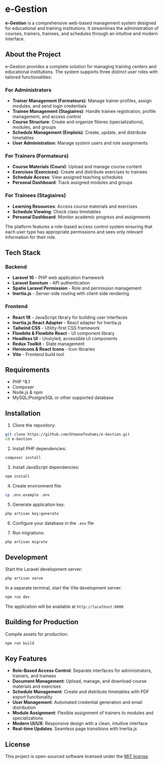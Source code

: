 # e-Gestion

**e-Gestion** is a comprehensive web-based management system designed for educational and training institutions. It streamlines the administration of courses, trainers, trainees, and schedules through an intuitive and modern interface.

## About the Project

e-Gestion provides a complete solution for managing training centers and educational institutions. The system supports three distinct user roles with tailored functionalities:

### For Administrators
- **Trainer Management (Formateurs)**: Manage trainer profiles, assign modules, and send login credentials
- **Trainee Management (Stagiaires)**: Handle trainee registration, profile management, and access control
- **Course Structure**: Create and organize filieres (specializations), modules, and groups
- **Schedule Management (Emplois)**: Create, update, and distribute timetables
- **User Administration**: Manage system users and role assignments

### For Trainers (Formateurs)
- **Course Materials (Cours)**: Upload and manage course content
- **Exercises (Exercices)**: Create and distribute exercises to trainees
- **Schedule Access**: View assigned teaching schedules
- **Personal Dashboard**: Track assigned modules and groups

### For Trainees (Stagiaires)
- **Learning Resources**: Access course materials and exercises
- **Schedule Viewing**: Check class timetables
- **Personal Dashboard**: Monitor academic progress and assignments

The platform features a role-based access control system ensuring that each user type has appropriate permissions and sees only relevant information for their role.

## Tech Stack

### Backend
- **Laravel 10** - PHP web application framework
- **Laravel Sanctum** - API authentication
- **Spatie Laravel Permission** - Role and permission management
- **Inertia.js** - Server-side routing with client-side rendering

### Frontend
- **React 18** - JavaScript library for building user interfaces
- **Inertia.js React Adapter** - React adapter for Inertia.js
- **Tailwind CSS** - Utility-first CSS framework
- **Flowbite & Flowbite React** - UI component library
- **Headless UI** - Unstyled, accessible UI components
- **Redux Toolkit** - State management
- **Heroicons & React Icons** - Icon libraries
- **Vite** - Frontend build tool

## Requirements

- PHP ^8.1
- Composer
- Node.js & npm
- MySQL/PostgreSQL or other supported database

## Installation

1. Clone the repository:
```bash
git clone https://github.com/OtmaneTouhami/e-Gestion.git
cd e-Gestion
```

2. Install PHP dependencies:
```bash
composer install
```

3. Install JavaScript dependencies:
```bash
npm install
```

4. Create environment file:
```bash
cp .env.example .env
```

5. Generate application key:
```bash
php artisan key:generate
```

6. Configure your database in the `.env` file

7. Run migrations:
```bash
php artisan migrate
```

## Development

Start the Laravel development server:
```bash
php artisan serve
```

In a separate terminal, start the Vite development server:
```bash
npm run dev
```

The application will be available at `http://localhost:8000`

## Building for Production

Compile assets for production:
```bash
npm run build
```

## Key Features

- **Role-Based Access Control**: Separate interfaces for administrators, trainers, and trainees
- **Document Management**: Upload, manage, and download course materials and exercises
- **Schedule Management**: Create and distribute timetables with PDF export functionality
- **User Management**: Automated credential generation and email distribution
- **Module Assignment**: Flexible assignment of trainers to modules and specializations
- **Modern UI/UX**: Responsive design with a clean, intuitive interface
- **Real-time Updates**: Seamless page transitions with Inertia.js

## License

This project is open-sourced software licensed under the [MIT license](https://opensource.org/licenses/MIT).
